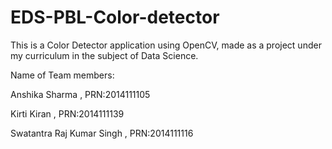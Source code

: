 # EDS-PBL-Color-detector
This is a Color Detector application using OpenCV, made as a project under my curriculum in the subject of Data Science. 

Name of Team members:

Anshika Sharma                 , PRN:2014111105

Kirti Kiran                    , PRN:2014111139

Swatantra Raj Kumar Singh      , PRN:2014111116
